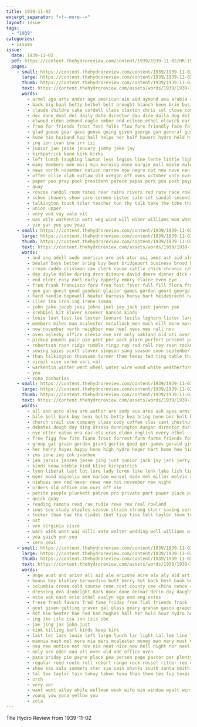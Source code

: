 ```yaml
---
title: 1939-11-02
excerpt_separator: "<!--more-->"
layout: issue
tags:
  - "1939"
categories:
  - issues
issue:
  date: 1939-11-02
  pdf: https://content.thehydroreview.com/content/1939/1939-11-02/HR-1939-11-02.pdf
  pages:
    - small: https://content.thehydroreview.com/content/1939/1939-11-02/small/HR-1939-11-02-01.jpg
      large: https://content.thehydroreview.com/content/1939/1939-11-02/large/HR-1939-11-02-01.jpg
      thumb: https://content.thehydroreview.com/content/1939/1939-11-02/thumbnails/HR-1939-11-02-01.jpg
      text: https://content.thehydroreview.com/assets/words/1939/1939-11-02/HR-1939-11-02-01.txt
      words:
        - armel ago arts ander age american ain aid aymond ana arabia all apache area ater ane allen anda ave alpha anderson are ask america ang and allday
        - back big baal betty bethel belt brought blanch been brie business bec billy bran band bert buys bales begin bing blanchard bird beck board blackwell bow baby bands best bly beasley bill bath boon bradley bell but bright both banda blue besch bank bough bom better bolts box
        - claude childre cake cordell class claxton chris col close come cold can cash carmen cashier city cat cedar caddo cor cea cost call companion college clinton cand ches company cone corbin cordel cen cotton county church conte coma con cast car comes cee
        - dec done deal del daily date director dau dine dalla dog dollar don dallas days driver della day dick daughter drop dents datta ditmore dor during dinner dyce
        - elwood eldon edmond eagle ember end eileen ethel elswick ear every est eugene
        - from for friends frost fest folks flow fore friendly face falling farm fred frederick frank freeman finley foss field former ford first fell fron foster found fer frame friday fire fairly floor
        - glad geese gear gave goose going given george gun general gustin glass getting gates guthrie gas galloway gay gin goods grace grade gone grant good goo gaia
        - home him husband hop hall helps her half howard hydro held hin has heger hope how holding har hanger henry hamilton homa holiday hook hou house heen horn had high hore hing hester hee hands
        - ing ion ivan ina irr iii
        - junior jan jesse january jimmy jake jay
        - kirkpatrick kano kirk kirks
        - left lunch laughing lawton less legion line lente little lights lank lois lou levi long light leaders last les lewis land lor lun latter lock lot list lester lloyd like lemons large loss leoni
        - many members men mori min morning mone margie mall miele mules mana medici maile mill malling mcman much mullins miller matheny mattie made mei most mage matter monday mae mildred miss milling major marion meo mass marth man must mullens may more music marland mee moist
        - news north november nation narrow now negro not new nove nan northrip nite nee never noon nov neighbor night nary nia near
        - offer ollie olah outlaw old oregon off owns october only over ours ova office orr
        - paper peo pray pool president parece papas pork pou post payne pee pitzer piece pace pastor pleasant pass pill pam past part per peck pleasure pari pain people pickup present pie pian park plate public page prosper pot pert
        - quay
        - roscoe randol room rates rear rains rivers red rate race rowland rock ras read randolph rat raymond radio res running rent reason rosa rin richert ring river ran rain rally ridge road recer
        - schoo showers show sare sermon sister sale set sandal second southern swan subject scott stanton selfridge sacks sit sack spies sat saleen shi soon sing standing smaller sterling shows santa see said session supper simpson story states sane spence seven simile she stolen sedan sey sis stamps standard school sandy still showe sunday smith shen small short straight service shook state soe special sees strong schantz sides schools sek
        - talkington touch toler teacher ton thy talk take the tobe than then tan treme times thompson them towns tree tear thi tad test tax takes town tell texas tobias ten thing thoms towne ted
        - union upper
        - very ved vay vale vit
        - was wile warkentin watt weg wind will wiser williams won wheat wil work weather wild welfare with well wily way went weeks wish weatherford working wat winter west white word week welcome wash wife war wells while wonder wack why window
        - yin yar yee you yeap
    - small: https://content.thehydroreview.com/content/1939/1939-11-02/small/HR-1939-11-02-02.jpg
      large: https://content.thehydroreview.com/content/1939/1939-11-02/large/HR-1939-11-02-02.jpg
      thumb: https://content.thehydroreview.com/content/1939/1939-11-02/thumbnails/HR-1939-11-02-02.jpg
      text: https://content.thehydroreview.com/assets/words/1939/1939-11-02/HR-1939-11-02-02.txt
      words:
        - and ang adell aude american are ask ator asi amos ash aid alex austin angeles abe all ale
        - beulah boys better bring buy best bridgeport business brood bartgis bryan brown butcher bil beat barber birth big bales bridge base bryon burn been berry bridle bassler black bert
        - cream caddo crissman can clerk cause cattle chick chronic case colony chapman choice carruth came charlie cedar city cane charles chi cost cant church cook county canyon cari christian coffee chairs chen credit colt car cope clyde
        - day doyle dalke during dron ditmore david deere dinner dick daughter
        - end elder easy earl early epperly emory elaine even eye
        - from frank francisco fore free fost fever full fill flora frost far ford fuel friday for flansburg
        - gon gun guest good goodwin glazier games gordon gourd george given glen goods guy gene gas
        - hard handle hopewell heater harness horse hart heidebrecht harry hall had head hens herndon heape her heineman hea hing harrow han half husbands henry home hose hardware howard hay hunting hydro herman
        - iller ina iron ing irene inman
        - john jake jacob jess johns joel jay jack just janzen joe
        - krehbiel kit kluver kroeker kansas kinds
        - louie lent last lee lester leonard lucile leghorn lister large lit lubbock less lew leather les lei lunch let lloyd lorene luck lake line lasley low
        - members miles man mcalester mccullock men much mill more march martin mckee mobile morning money monday miss magnolia most merle model matter many mound mildred mechanic
        - now november north neighbor new neel news ney nall nov
        - oven oglesby office olevia ove ore only oakland old oti over otto oliver ona
        - pickup pounds pair pie pent per pack place perfect present pankratz pot post public price press pitzer power pleasant pope
        - robertson roan ridge rumble ringo ray red roll roy reen rocker ras rice ridenour ready row rey
        - sewing spies scott stover simpson sang season soon september sons steady save sow simmons stove severe spor safe spain silk sane son she school sell slemp seat sunday smoke sister station smith saturday sunda service slevin second state sale stoves san straw small shoats spore shelton sed springs sen south
        - than talkington thiessen turner them texas ted ting table thirsk thies the thurs terhune threat
        - virgil vise verne vari val
        - warkentin winter went wheel water wire wood white weatherford with wells while week wright weisel wil way will weather want was walt wagon
        - you
        - zona zacharias
    - small: https://content.thehydroreview.com/content/1939/1939-11-02/small/HR-1939-11-02-03.jpg
      large: https://content.thehydroreview.com/content/1939/1939-11-02/large/HR-1939-11-02-03.jpg
      thumb: https://content.thehydroreview.com/content/1939/1939-11-02/thumbnails/HR-1939-11-02-03.jpg
      text: https://content.thehydroreview.com/assets/words/1939/1939-11-02/HR-1939-11-02-03.txt
      words:
        - all and acre alva arm author are andy ace ares ask ayes armstrong assi aid
        - bile bell bank buy beni bolts betty bea bring bene boc bolt but bowen book bob bos better brown beasley begin best bele billy business berry browne
        - church crail cue company class cody coffee clas cant chestnut carmen can chance champlin cost cold carp cast craig city cok
        - debates dough day ding drinks dunnington dungan director during
        - eye etter eaton era ear els eras eldon english every ethel
        - free figg few fite fiano frost forrest farm farms friends for from friday file first feo fuel
        - group gat grain gordon grand gertie good ger games gerald given grade glad genevieve guess gourd gee glossop gas
        - her henry hayes happy hone high hydro heger hart home how hinton hume hal hyde hay howard
        - ims ione ing ink ivanhoe
        - jen jarvis janzen jesse jing just junior jack joy jeri jerry
        - kinds know kimble kidd kline kirkpatrick
        - lynn liberal last lot lore lady loren like lenk lake lich light large lou lawton leisy land low lao long
        - meer mond magnolia mee marion mansel made mel miller melvin mets much money machin morning most mayer may mont margie man mary mayr
        - niehues nov ned never news nee not november new night
        - orders old office oom ours off oie
        - petite people plunkett patron pro private part power place prow pata pee pree phyllis pay pies
        - quick quay
        - reading ramona read rae rudie rewa ree real rowland
        - sous sou study staples season strain strong starr saving service station safe saget school said set scott surprise she slee small see sunday sell spinks soe shanes sie standard short side sun such smith sis sine south sea sah shown stare supply shelton special shields story
        - tucker than tae the tindel thet tice tine tell taylor toom town try trom
        - ust
        - vee virginia visco
        - wars wink want wai willi wate walter wedding well williams wish with werk week wave will work west ware was weeks weather wil wonder
        - yea yaich yon you
        - zero zeal
    - small: https://content.thehydroreview.com/content/1939/1939-11-02/small/HR-1939-11-02-04.jpg
      large: https://content.thehydroreview.com/content/1939/1939-11-02/large/HR-1939-11-02-04.jpg
      thumb: https://content.thehydroreview.com/content/1939/1939-11-02/thumbnails/HR-1939-11-02-04.jpg
      text: https://content.thehydroreview.com/assets/words/1939/1939-11-02/HR-1939-11-02-04.txt
      words:
        - ange aust and arion all aid ale arizona acre als aly ald art armstrong ane are age anderson ani aloe auxier ask aplin
        - beans boy blakley bernardino butt berry but back best bank box burns beat bridgeport batter bill black brothers buy bel bet bane been bankers better bell brings business belle both bologna beryl banh bride born bie
        - columbia cream cold course come cost county cee china cence can cen corn cant comish cooley con core cal cann coleman cotton craig casey
        - dressing dea drumright dark door done delmar derin day daughter dick dae days doros
        - esta ean east erie ethel evelyn ege end eng estes
        - frese fresh favors fred fame friday free fial friends frock fern for felton foy furnish fail filling from first foe foot fun fruit fuel fee fer former fras
        - gout given getting graver gal glass geary graham gasco grapes gas green gum geese gag good galloway
        - hot him heater hae hed had hughes hall her hold hour hydro hens hardware henke harger hai house hume hes homestead half harm honey hart home hye heen
        - ing ike isle isa ion isis ibe
        - jae jing jas john just
        - kink killing karl kinds keep kirk
        - last let lass louie left large lunch lar light lal lem line loan lois lige leghorn las lees lingle lease
        - mannie mash mel more mia mers mcalester money man mary must messimer miss merit med mannion mer mildred mill meal monday much mattress mene meese
        - nea new notice not nov nia neat nice now nell night nor neel november north nims
        - only ore oder oun olt over old ode office oven
        - paca priday pie payne place pea person page pastor par plenty port putty per price pound peaches pay pennie pon pee pan pounds plan part pancake patsy paper pail
        - regular reed route roll robert range rock rossel ritter ree rust read ready red robbers rocker radi roy rol
        - show sas sala summers ster sie sain shanks south santa smith schroder serena shake see sega sand soap stoma sou simpson sita save sack shall spring said shows sides store siter sater ser service sane suite stover sal stoves sed station she siler san sale still
        - tal tee taylor tain tokay taken tena than them tes top texas teats tease tran thing tie teasley the tor toa tex thie then teacher
        - urch
        - very ver
        - want went wiley while wellman week wife win window wyatt winter webster weather water wes wit will with weatherford was windows wire williams weil wood weeks walter won word why well
        - young yow yona yellow you
        - zola
---
```


The Hydro Review from 1939-11-02

<!--more-->


